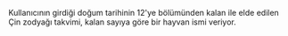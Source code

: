 Kullanıcının girdiği doğum tarihinin 12'ye bölümünden kalan ile elde edilen Çin zodyağı takvimi, kalan sayıya göre bir hayvan ismi veriyor.
